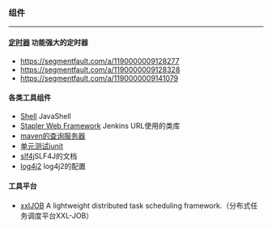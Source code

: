 ### 组件
--------------------
#### [定时器](https://github.com/quartz-scheduler/quartz) 功能强大的定时器
- https://segmentfault.com/a/1190000009128277
- https://segmentfault.com/a/1190000009128328
- https://segmentfault.com/a/1190000009141079
#### 各类工具组件
* [Shell](https://github.com/beanshell/beanshell) JavaShell
* [Stapler Web Framework](https://github.com/stapler/stapler) Jenkins URL使用的类库
* [maven的查询服务器](https://mvnrepository.com/)
* [单元测试junit](https://github.com/junit-team/junit4)
* [slf4j](https://ddatsh.com/post/dev/java/java-log/)SLF4J的文档 
* [log4j2](https://logging.apache.org/log4j/2.x/manual/configuration.html) log4j2的配置

#### 工具平台
* [xxlJOB](https://github.com/xuxueli/xxl-job) A lightweight distributed task scheduling framework.（分布式任务调度平台XXL-JOB）
